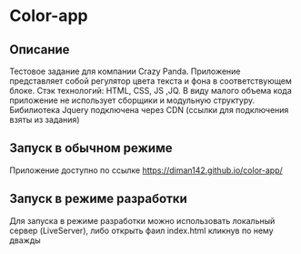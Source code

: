 # Сolor-app

## Описание
Тестовое задание для компании Crazy Panda. Приложение представляет собой регулятор цвета текста и фона в соответствующем блоке.
Стэк технологий: HTML, CSS, JS ,JQ. В виду малого объема кода приложение не использует сборщики и модульную структуру.
Бибилиотека Jquery подключена через CDN (ссылки для подключения взяты из задания)

## Запуск в обычном режиме
Приложение доступно по ссылке
https://diman142.github.io/color-app/

## Запуск в режиме разработки
Для запуска в режиме разработки можно использовать локальный сервер (LiveServer), либо открыть фаил index.html кликнув по нему дважды
